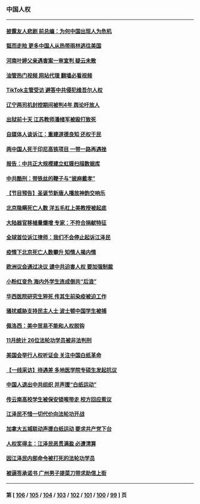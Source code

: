 ### 中国人权
---
#### [披露友人悲剧 前总编：为何中国出现人为危机](../../pages/ncid278/n13889979.md?12230845) 
#### [铤而走险 更多中国人从热带雨林逃往美国](../../pages/ncid278/n13889947.md?12230845) 
#### [河南叶婷父亲遇害案一审宣判 疑云未散](../../pages/ncid278/n13888962.md?12230845) 
#### [油管热门视频 网站代理 翻墙必看视频](http://138.2.39.72:81/youtube.html?epic-marker?12230845)
#### [TikTok主管受访 避答中共侵犯维吾尔人权](../../pages/ncid278/n13889049.md?12230845) 
#### [辽宁两司机封控期间被判4年 舆论吁放人](../../pages/ncid278/n13888961.md?12230845) 
#### [出狱前十天 江苏教师潘绪军被殴打致死](../../pages/ncid278/n13888230.md?12230845) 
#### [自媒体人谈诉江：重建道德良知 还权于民](../../pages/ncid278/n13887904.md?12230845) 
#### [两中国人死于印尼高铁项目 一带一路再遇挫](../../pages/ncid278/n13888453.md?12230845) 
#### [报告：中共正大规模建立虹膜扫描数据库](../../pages/ncid278/n13888092.md?12230845) 
#### [中共酷刑：带铁丝的鞭子与“披麻戴孝”](../../pages/ncid278/n13887863.md?12230845) 
#### [【节目预告】圣诞节新唐人播放神韵交响乐](../../pages/ncid278/n13886375.md?12230845) 
#### [北京隐瞒死亡人数 洋五毛杠上美教授被起底](../../pages/ncid278/n13886904.md?12230845) 
#### [大陆器官移植量爆增 专家：不符合捐献特征](../../pages/ncid278/n13886405.md?12230845) 
#### [全球首位诉江律师：我们不会停止起诉江泽民](../../pages/ncid278/n13886803.md?12230845) 
#### [疫情下北京死亡人数攀升 知情人揭内情](../../pages/ncid278/n13886705.md?12230845) 
#### [欧洲议会通过决议 谴中共迫害人权 要加强制裁](../../pages/ncid278/n13885670.md?12230845) 
#### [小粉红变色 海内外学生连成倒共“后浪”](../../pages/ncid278/n13885674.md?12230845) 
#### [华西医院研究生猝死 传其生前染疫被迫工作](../../pages/ncid278/n13885113.md?12230845) 
#### [骚扰威胁支持民主人士 波士顿中国学生被捕](../../pages/ncid278/n13884868.md?12230845) 
#### [佩洛西：美中贸易不能和人权脱钩](../../pages/ncid278/n13884884.md?12230845) 
#### [11月统计 26位法轮功学员被非法判刑](../../pages/ncid278/n13884724.md?12230845) 
#### [美国会举行人权听证会 关注中国白纸革命](../../pages/ncid278/n13884258.md?12230845) 
#### [【一线采访】待遇差 多地医学院专硕生发起抗议](../../pages/ncid278/n13883914.md?12230845) 
#### [中国人退出中共组织 并声援“白纸运动”](../../pages/ncid278/n13882714.md?12230845) 
#### [传云南高校学生被保安锁喉带走 校方回应惹议](../../pages/ncid278/n13883844.md?12230845) 
#### [江泽民不惜一切代价向法轮功开战](../../pages/ncid278/n13883332.md?12230845) 
#### [加拿大五城联动声援白纸运动 要求共产党下台](../../pages/ncid278/n13883075.md?12230845) 
#### [人权奖得主：江泽民恶贯满盈 必遭清算](../../pages/ncid278/n13882937.md?12230845) 
#### [因江泽民内部命令被打死的法轮功学员](../../pages/ncid278/n13877409.md?12230845) 
#### [被逼签承诺书 广州男子提菜刀带求助信上街](../../pages/ncid278/n13882547.md?12230845) 

---
#### 第 [ [106](./106.md?12230845) / [105](./105.md?12230845) / [104](./104.md?12230845) / [103](./103.md?12230845) / [102](./102.md?12230845) / [101](./101.md?12230845) / [100](./100.md?12230845) / [99](./99.md?12230845) ] 页
